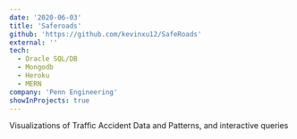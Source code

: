 ```yaml
---
date: '2020-06-03'
title: 'Saferoads'
github: 'https://github.com/kevinxu12/SafeRoads'
external: ''
tech:
  - Oracle SQL/DB
  - Mongodb
  - Heroku
  - MERN
company: 'Penn Engineering'
showInProjects: true
---
```


Visualizations of Traffic Accident Data and Patterns, and interactive queries
